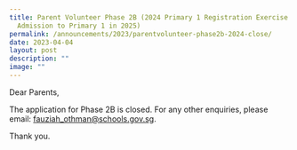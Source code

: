 ```yaml
---
title: Parent Volunteer Phase 2B (2024 Primary 1 Registration Exercise for
  Admission to Primary 1 in 2025)
permalink: /announcements/2023/parentvolunteer-phase2b-2024-close/
date: 2023-04-04
layout: post
description: ""
image: ""
---
```

Dear Parents,

The application for Phase 2B is closed. For any other enquiries, please email: [fauziah_othman@schools.gov.sg](mailto:fauziah_othman@schools.gov.sg).

Thank you.